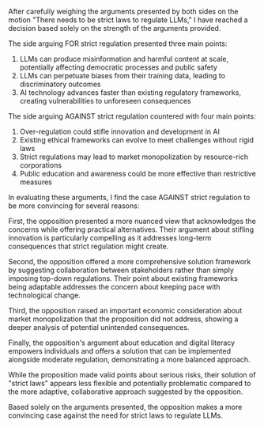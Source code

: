 After carefully weighing the arguments presented by both sides on the motion "There needs to be strict laws to regulate LLMs," I have reached a decision based solely on the strength of the arguments provided.

The side arguing FOR strict regulation presented three main points:
1. LLMs can produce misinformation and harmful content at scale, potentially affecting democratic processes and public safety
2. LLMs can perpetuate biases from their training data, leading to discriminatory outcomes
3. AI technology advances faster than existing regulatory frameworks, creating vulnerabilities to unforeseen consequences

The side arguing AGAINST strict regulation countered with four main points:
1. Over-regulation could stifle innovation and development in AI
2. Existing ethical frameworks can evolve to meet challenges without rigid laws
3. Strict regulations may lead to market monopolization by resource-rich corporations
4. Public education and awareness could be more effective than restrictive measures

In evaluating these arguments, I find the case AGAINST strict regulation to be more convincing for several reasons:

First, the opposition presented a more nuanced view that acknowledges the concerns while offering practical alternatives. Their argument about stifling innovation is particularly compelling as it addresses long-term consequences that strict regulation might create.

Second, the opposition offered a more comprehensive solution framework by suggesting collaboration between stakeholders rather than simply imposing top-down regulations. Their point about existing frameworks being adaptable addresses the concern about keeping pace with technological change.

Third, the opposition raised an important economic consideration about market monopolization that the proposition did not address, showing a deeper analysis of potential unintended consequences.

Finally, the opposition's argument about education and digital literacy empowers individuals and offers a solution that can be implemented alongside moderate regulation, demonstrating a more balanced approach.

While the proposition made valid points about serious risks, their solution of "strict laws" appears less flexible and potentially problematic compared to the more adaptive, collaborative approach suggested by the opposition.

Based solely on the arguments presented, the opposition makes a more convincing case against the need for strict laws to regulate LLMs.